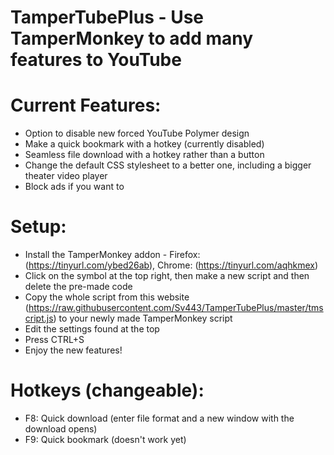 # TamperTubePlus - Use TamperMonkey to add many features to YouTube


# Current Features:
  - Option to disable new forced YouTube Polymer design
  - Make a quick bookmark with a hotkey (currently disabled)
  - Seamless file download with a hotkey rather than a button
  - Change the default CSS stylesheet to a better one, including a bigger theater video player
  - Block ads if you want to


# Setup:
  - Install the TamperMonkey addon - Firefox: (https://tinyurl.com/ybed26ab), Chrome: (https://tinyurl.com/aqhkmex)
  - Click on the symbol at the top right, then make a new script and then delete the pre-made code
  - Copy the whole script from this website (https://raw.githubusercontent.com/Sv443/TamperTubePlus/master/tmscript.js) to your newly made TamperMonkey script
  - Edit the settings found at the top
  - Press CTRL+S
  - Enjoy the new features!


# Hotkeys (changeable):
  - F8: Quick download (enter file format and a new window with the download opens)
  - F9: Quick bookmark (doesn't work yet)
